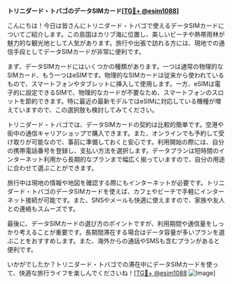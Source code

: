 **トリニダード・トバゴのデータSIMカード[[TG💪+ @esim1088](https://t.me/s/esim1088)]**

こんにちは！今日は皆さんにトリニダード・トバゴで使えるデータSIMカードについてご紹介します。この島国はカリブ海に位置し、美しいビーチや熱帯雨林が魅力的な観光地として人気があります。旅行や出張で訪れる方には、現地での通信手段としてデータSIMカードが非常に便利です。

まず、データSIMカードにはいくつかの種類があります。一つは通常の物理的なSIMカード、もう一つはeSIMです。物理的なSIMカードは従来から使われているもので、スマートフォンやタブレットに挿入して使用します。一方、eSIMは電子的に設定できるSIMで、物理的なカードが不要なため、スマートフォンのスロットを節約できます。特に最近の最新モデルではeSIMに対応している機種が増えていますので、この選択肢も検討してみてください。

トリニダード・トバゴでは、データSIMカードの契約は比較的簡単です。空港や街中の通信キャリアショップで購入できます。また、オンラインでも予約して受け取りが可能なので、事前に準備しておくと安心です。利用開始の際には、自分の携帯電話番号を登録し、支払い方法を選択します。データプランは短時間のインターネット利用から長期的なプランまで幅広く揃っていますので、自分の用途に合わせて選ぶことができます。

旅行中は現地の情報や地図を確認する際にもインターネットが必要です。トリニダード・トバゴのデータSIMカードを使えば、カフェやビーチで手軽にインターネット接続が可能です。また、SNSやメールも快適に使えますので、家族や友人との連絡もスムーズです。

最後に、データSIMカードの選び方のポイントですが、利用期間や通信量をしっかり考えることが重要です。長期間滞在する場合はデータ容量が多いプランを選ぶことをおすすめします。また、海外からの通話やSMSも含むプランがあると便利です。

いかがでしたか？トリニダード・トバゴでの滞在中にデータSIMカードを使って、快適な旅行ライフを楽しんでくださいね！[[TG💪+ @esim1088](https://t.me/s/esim1088) ![Image](https://i.postimg.cc/Y0z9fWf4/image.png)]